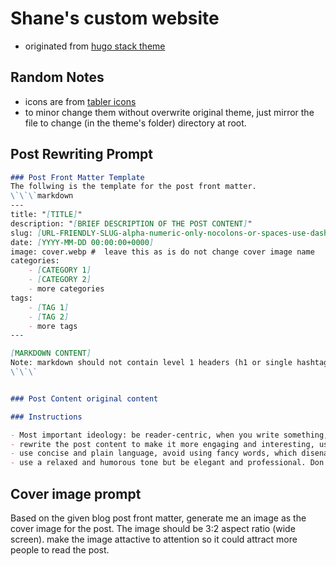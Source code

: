 # Shane's custom website

- originated from [hugo stack theme](https://stack.example.com/)

## Random Notes

- icons are from [tabler icons](https://tabler.io/icons)
- to minor change them without overwrite original theme, just mirror the file to change (in the theme's folder) directory at root.

## Post Rewriting Prompt

```markdown
### Post Front Matter Template
The follwing is the template for the post front matter.
\`\`\`markdown
---
title: "[TITLE]"
description: "[BRIEF DESCRIPTION OF THE POST CONTENT]"
slug: [URL-FRIENDLY-SLUG-alpha-numeric-only-nocolons-or-spaces-use-dash-instead]
date: [YYYY-MM-DD 00:00:00+0000]
image: cover.webp #  leave this as is do not change cover image name
categories:
    - [CATEGORY 1]
    - [CATEGORY 2]
    - more categories
tags:
    - [TAG 1]
    - [TAG 2]
    - more tags
---

[MARKDOWN CONTENT]
Note: markdown should not contain level 1 headers (h1 or single hashtag # titles sinces its already defined in the front matter)
\`\`\`


### Post Content original content

### Instructions

- Most important ideology: be reader-centric, when you write something, always assume you are writing for a real person. Consider what is this person thinking right now? what would confuse this person? What would be the question raised by this person at this point?
- rewrite the post content to make it more engaging and interesting, use plenty examples so reader can understand the content better, and trigger reader's natural curiosity.
- use concise and plain language, avoid using fancy words, which disenages human to read.
- use a relaxed and humorous tone but be elegant and professional. Don't try to be fake enthusiastic -- be genuine instead. You can tell a person is truely excited about something when you see something like "this makes you think..." (active engagement and ownership reveals true passion) while something like "Wow, this is amazing!" is just fake enthusiasm and no one want that crap. Oh by the way, using slangs like crap and stuff and other casual language is okay, but don't use offensive words like shit, fuck, etc. be respectful but casual at the same time. treat the reader as equals and a friend.

```

## Cover image prompt

Based on the given blog post front matter, generate me an image as the cover image for the post.
The image should be 3:2 aspect ratio (wide screen). make the image attactive to attention so it could attract more people to read the post.
